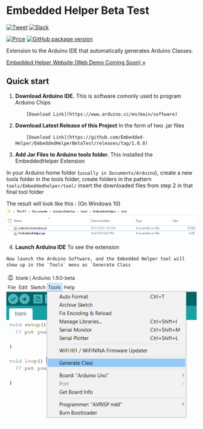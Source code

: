 # Embedded Helper Beta Test
[![Tweet](https://img.shields.io/twitter/url/http/shields.io.svg?style=social)](https://twitter.com/intent/tweet?text=Try%20out%20the%20new%20Arduino%20Library%20Extension%20for%20the%20Arduino%20IDE%20by%20Embedded%20Helper&url=https://embeddedhelper.com/&hashtags=automation,InternetOfThings) [![Slack](https://img.shields.io/badge/Slack-2-lightgrey)](https://join.slack.com/t/embeddedhelper/shared_invite/zt-g8vjxeti-TmMyLruscyZziFPmT9DzJw)

[![Price](https://img.shields.io/badge/price-FREE-0098f7.svg)](https://github.com/froala/design-blocks/blob/master/LICENSE)
[![GitHub package version](https://img.shields.io/badge/version-v1.0.0-blue)](https://github.com/Embedded-Helper/EmbeddedHelperBetaTest)

Extension to the Arduino IDE that automatically generates Arduino Classes.

<p><a href="http://embeddedhelper.com/">Embedded Helper Website (Web Demo Coming Soon) »</a></p>


## Quick start

1. **Download Arduino IDE.** This is software comonly used to program Arduino Chips

           [Download Link](https://www.arduino.cc/en/main/software)

2. **Download Latest Release of this Project** In the form of two .jar files

           [Download Link](https://github.com/Embedded-Helper/EmbeddedHelperBetaTest/releases/tag/1.0.0)
  

3. **Add Jar Files to Arduino tools folder.** This installed the EmbeddedHelper Extension

  In your Arduino home folder (`usually in Documents/Arduino`), create a new tools folder
  in the tools folder, create folders in the pattern `tools/Embeddedhelper/tool/`
  insert the downloaded files from step 2 in that final tool folder
  
  The result will look like this : (On Windows 10)
  ![Image of folder structure](images/toolsDir.PNG)
  
  4. **Launch Arduino IDE** To see the extension
  
    Now launch the Arduino Software, and the Embedded Helper tool will show up in the `Tools` menu as `Generate Class
    
   ![Showing installed extension](images/installedExtension.PNG)
 
   

